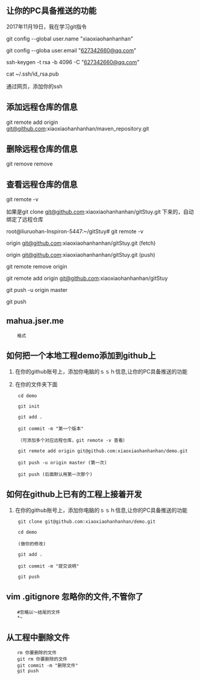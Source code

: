 ## 让你的PC具备推送的功能
2017年11月19日，我在学习git指令

git config --global user.name "xiaoxiaohanhanhan"

git config --globa user.email "627342660@qq.com"
 
ssh-keygen -t rsa -b 4096 -C "627342660@qq.com"

cat ~/.ssh/id_rsa.pub

通过网页，添加你的ssh

## 添加远程仓库的信息
git remote add origin git@github.com:xiaoxiaohanhanhan/maven_repository.git

## 删除远程仓库的信息
git remove remove

## 查看远程仓库的信息
git remote -v

如果是git clone git@github.com:xiaoxiaohanhanhan/gitStuy.git 下来的，自动绑定了远程仓库

root@liuruohan-Inspiron-5447:~/gitStuy# git remote -v

origin  git@github.com:xiaoxiaohanhanhan/gitStuy.git (fetch)

origin  git@github.com:xiaoxiaohanhanhan/gitStuy.git (push)


git remote remove origin

git remote add origin git@github.com:xiaoxiaohanhanhan/gitStuy

git push -u origin master

git push

## mahua.jser.me

		格式

## 如何把一个本地工程demo添加到github上
1. 在你的github账号上，添加你电脑的ｓｓｈ信息,让你的PC具备推送的功能

2. 在你的文件夹下面

		cd demo

		git init

		git add .

		git commit -m "第一个版本"

		（可添加多个对应远程仓库，git remote -v 查看）

		git remote add origin git@github.com:xiaoxiaohanhanhan/demo.git

		git push -u origin master (第一次)

		git push (后面默认用第一次那个)


## 如何在github上已有的工程上接着开发
1. 在你的github账号上，添加你电脑的ｓｓｈ信息,让你的PC具备推送的功能

		git clone git@github.com:xiaoxiaohanhanhan/demo.git
		
		cd demo

		(做你的修改)

		git add .

		git commit -m "提交说明"

		git push				


## vim .gitignore 忽略你的文件,不管你了
		
		#忽略以～结尾的文件
		*~

## 从工程中删除文件

		rm 你要删除的文件
		git rm 你要删除的文件
		git commit -m "删除文件"
		git push
